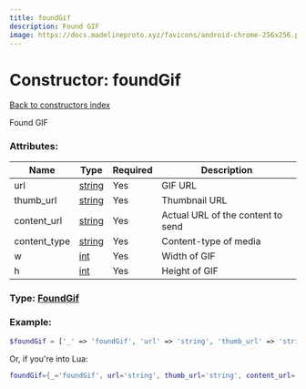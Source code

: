 ```yaml
---
title: foundGif
description: Found GIF
image: https://docs.madelineproto.xyz/favicons/android-chrome-256x256.png
---
```

# Constructor: foundGif  
[Back to constructors index](index.md)



Found GIF

### Attributes:

| Name     |    Type       | Required | Description |
|----------|---------------|----------|-------------|
|url|[string](../types/string.md) | Yes|GIF URL|
|thumb\_url|[string](../types/string.md) | Yes|Thumbnail URL|
|content\_url|[string](../types/string.md) | Yes|Actual URL of the content to send|
|content\_type|[string](../types/string.md) | Yes|Content-type of media|
|w|[int](../types/int.md) | Yes|Width of GIF|
|h|[int](../types/int.md) | Yes|Height of GIF|



### Type: [FoundGif](../types/FoundGif.md)


### Example:

```php
$foundGif = ['_' => 'foundGif', 'url' => 'string', 'thumb_url' => 'string', 'content_url' => 'string', 'content_type' => 'string', 'w' => int, 'h' => int];
```  


Or, if you're into Lua:

```lua
foundGif={_='foundGif', url='string', thumb_url='string', content_url='string', content_type='string', w=int, h=int}

```


